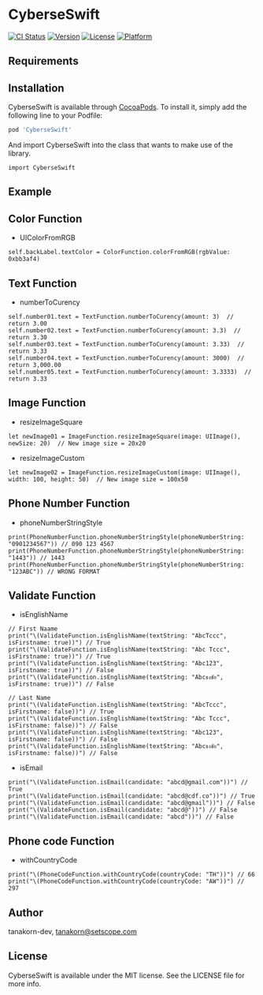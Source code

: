 # CyberseSwift

[![CI Status](http://img.shields.io/travis/tanakorn-dev/CyberseSwift.svg?style=flat)](https://travis-ci.org/tanakorn-dev/CyberseSwift)
[![Version](https://img.shields.io/cocoapods/v/CyberseSwift.svg?style=flat)](http://cocoapods.org/pods/CyberseSwift)
[![License](https://img.shields.io/cocoapods/l/CyberseSwift.svg?style=flat)](http://cocoapods.org/pods/CyberseSwift)
[![Platform](https://img.shields.io/cocoapods/p/CyberseSwift.svg?style=flat)](http://cocoapods.org/pods/CyberseSwift)

## Requirements

## Installation

CyberseSwift is available through [CocoaPods](http://cocoapods.org). To install
it, simply add the following line to your Podfile:

```ruby
pod 'CyberseSwift'
```

And import CyberseSwift into the class that wants to make use of the library.

```objc
import CyberseSwift
```

## Example

## Color Function

- UIColorFromRGB

```objc
self.backLabel.textColor = ColorFunction.colorFromRGB(rgbValue: 0xbb3af4)
```

## Text Function

- numberToCurency

```objc
self.number01.text = TextFunction.numberToCurency(amount: 3)  // return 3.00
self.number02.text = TextFunction.numberToCurency(amount: 3.3)  // return 3.30
self.number03.text = TextFunction.numberToCurency(amount: 3.33)  // return 3.33
self.number04.text = TextFunction.numberToCurency(amount: 3000)  // return 3,000.00
self.number05.text = TextFunction.numberToCurency(amount: 3.3333)  // return 3.33
```

## Image Function

- resizeImageSquare

```objc
let newImage01 = ImageFunction.resizeImageSquare(image: UIImage(), newSize: 20)  // New image size = 20x20
```

- resizeImageCustom

```objc
let newImage02 = ImageFunction.resizeImageCustom(image: UIImage(), width: 100, height: 50)  // New image size = 100x50
```

## Phone Number Function

- phoneNumberStringStyle

```objc
print(PhoneNumberFunction.phoneNumberStringStyle(phoneNumberString: "0901234567")) // 090 123 4567
print(PhoneNumberFunction.phoneNumberStringStyle(phoneNumberString: "1443")) // 1443
print(PhoneNumberFunction.phoneNumberStringStyle(phoneNumberString: "123ABC")) // WRONG FORMAT
```

## Validate Function

- isEnglishName

```objc
// First Naame
print("\(ValidateFunction.isEnglishName(textString: "AbcTccc", isFirstname: true))") // True
print("\(ValidateFunction.isEnglishName(textString: "Abc Tccc", isFirstname: true))") // True
print("\(ValidateFunction.isEnglishName(textString: "Abc123", isFirstname: true))") // False
print("\(ValidateFunction.isEnglishName(textString: "Abcธงชัย", isFirstname: true))") // False

// Last Name
print("\(ValidateFunction.isEnglishName(textString: "AbcTccc", isFirstname: false))") // True
print("\(ValidateFunction.isEnglishName(textString: "Abc Tccc", isFirstname: false))") // False
print("\(ValidateFunction.isEnglishName(textString: "Abc123", isFirstname: false))") // False
print("\(ValidateFunction.isEnglishName(textString: "Abcธงชัย", isFirstname: false))") // False
```

- isEmail

```objc
print("\(ValidateFunction.isEmail(candidate: "abcd@gmail.com"))") // True
print("\(ValidateFunction.isEmail(candidate: "abcd@cdf.co"))") // True
print("\(ValidateFunction.isEmail(candidate: "abcd@gmail"))") // False
print("\(ValidateFunction.isEmail(candidate: "abcd@"))") // False
print("\(ValidateFunction.isEmail(candidate: "abcd"))") // False
```

## Phone code Function

- withCountryCode
```objc
print("\(PhoneCodeFunction.withCountryCode(countryCode: "TH"))") // 66
print("\(PhoneCodeFunction.withCountryCode(countryCode: "AW"))") // 297
```

## Author

tanakorn-dev, tanakorn@setscope.com

## License

CyberseSwift is available under the MIT license. See the LICENSE file for more info.
